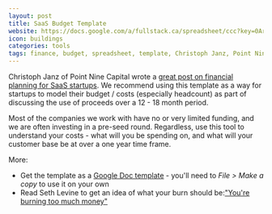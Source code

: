 ```yaml
---
layout: post
title: SaaS Budget Template
website: https://docs.google.com/a/fullstack.ca/spreadsheet/ccc?key=0Ar2cQ_t3lduXdDF6NUxNOHFfRHJ4TlJpMnBqamtlLXc#gid=0
icon: buildings
categories: tools
tags: finance, budget, spreadsheet, template, Christoph Janz, Point Nine Capital
---
```


Christoph Janz of Point Nine Capital wrote a [great post on financial planning for SaaS startups](http://christophjanz.blogspot.ca/2012/03/financial-planning-for-saas-startups.html). We recommend using this template as a way for startups to model their budget / costs (especially headcount) as part of discussing the use of proceeds over a 12 - 18 month period.

<!--more-->

Most of the companies we work with have no or very limited funding, and we are often investing in a pre-seed round. Regardless, use this tool to understand your costs - what will you be spending on, and what will your customer base be at over a one year time frame.

More:

* Get the template as a [Google Doc template](https://docs.google.com/a/fullstack.ca/spreadsheet/ccc?key=0Ar2cQ_t3lduXdDF6NUxNOHFfRHJ4TlJpMnBqamtlLXc#gid=0) - you'll need to _File > Make a copy_ to use it on your own
* Read Seth Levine to get an idea of what your burn should be:["You're burning too much money"](http://www.sethlevine.com/wp/2007/07/you%E2%80%99re-burning-too-much-money)